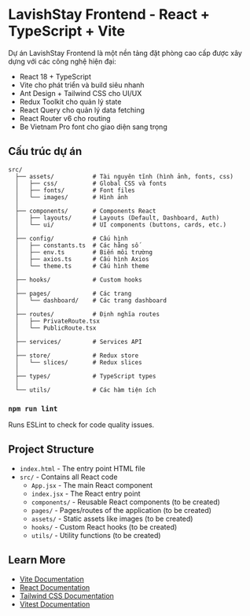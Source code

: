 # LavishStay Frontend - React + TypeScript + Vite

Dự án LavishStay Frontend là một nền tảng đặt phòng cao cấp được xây dựng với các công nghệ hiện đại:
- React 18 + TypeScript
- Vite cho phát triển và build siêu nhanh
- Ant Design + Tailwind CSS cho UI/UX
- Redux Toolkit cho quản lý state
- React Query cho quản lý data fetching
- React Router v6 cho routing
- Be Vietnam Pro font cho giao diện sang trọng

## Cấu trúc dự án

```
src/
  ├── assets/           # Tài nguyên tĩnh (hình ảnh, fonts, css)
  │   ├── css/          # Global CSS và fonts
  │   ├── fonts/        # Font files
  │   └── images/       # Hình ảnh
  │
  ├── components/       # Components React
  │   ├── layouts/      # Layouts (Default, Dashboard, Auth)
  │   └── ui/           # UI components (buttons, cards, etc.)
  │
  ├── config/           # Cấu hình
  │   ├── constants.ts  # Các hằng số
  │   ├── env.ts        # Biến môi trường
  │   ├── axios.ts      # Cấu hình Axios
  │   └── theme.ts      # Cấu hình theme
  │
  ├── hooks/            # Custom hooks
  │
  ├── pages/            # Các trang
  │   └── dashboard/    # Các trang dashboard
  │
  ├── routes/           # Định nghĩa routes
  │   ├── PrivateRoute.tsx
  │   └── PublicRoute.tsx
  │
  ├── services/         # Services API
  │
  ├── store/            # Redux store
  │   └── slices/       # Redux slices
  │
  ├── types/            # TypeScript types
  │
  └── utils/            # Các hàm tiện ích
```

### `npm run lint`

Runs ESLint to check for code quality issues.

## Project Structure

- `index.html` - The entry point HTML file
- `src/` - Contains all React code
  - `App.jsx` - The main React component
  - `index.jsx` - The React entry point
  - `components/` - Reusable React components (to be created)
  - `pages/` - Pages/routes of the application (to be created)
  - `assets/` - Static assets like images (to be created)
  - `hooks/` - Custom React hooks (to be created)
  - `utils/` - Utility functions (to be created)

## Learn More

- [Vite Documentation](https://vitejs.dev/)
- [React Documentation](https://react.dev/)
- [Tailwind CSS Documentation](https://tailwindcss.com/docs)
- [Vitest Documentation](https://vitest.dev/)

